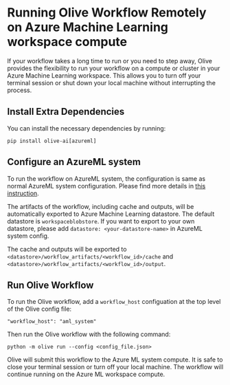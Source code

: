 # Running Olive Workflow Remotely on Azure Machine Learning workspace compute

If your workflow takes a long time to run or you need to step away, Olive provides the flexibility to run your workflow on a compute or cluster in your Azure Machine Learning workspace. This allows you to turn off your terminal session or shut down your local machine without interrupting the process.

## Install Extra Dependencies

You can install the necessary dependencies by running:

```shell
pip install olive-ai[azureml]
```

## Configure an AzureML system

To run the workflow on AzureML system, the configuration is same as normal AzureML system configuration. Please find more details in [this instruction](../tutorials/configure_systems.rst).

The artifacts of the workflow, including cache and outputs, will be automatically exported to Azure Machine Learning datastore. The default datastore is `workspaceblobstore`. If you want to export to your own datastore, please add `datastore: <your-datastore-name>` in AzureML system config.

The cache and outputs will be exported to `<datastore>/workflow_artifacts/<workflow_id>/cache` and `<datastore>/workflow_artifacts/<workflow_id>/output`.

## Run Olive Workflow

To run the Olive workflow, add a `workflow_host` configuation at the top level of the Olive config file:

```
"workflow_host": "aml_system"
```

Then run the Olive workflow with the following command:

```shell
python -m olive run --config <config_file.json>
```

Olive will submit this workflow to the Azure ML system compute. It is safe to close your terminal session or turn off your local machine. The workflow will continue running on the Azure ML workspace compute.
